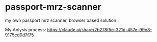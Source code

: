 # passport-mrz-scanner
my own passport mrz scanner, browser based solution


My Anlysis process: https://claude.ai/share/2b278f5e-321d-457e-99e8-9175cd0d7f75
